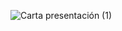 

![Carta presentación (1)](https://github.com/LucasAdragna/LucasAdragna/assets/126211954/cee6e393-3f7a-4875-9a1e-0941d37039f2)
